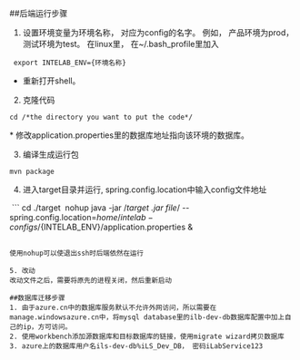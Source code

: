 ##后端运行步骤

1. 设置环境变量为环境名称， 对应为config的名字。 例如， 产品环境为prod， 测试环境为test。 在linux里， 在~/.bash_profile里加入
  
  ```
  export INTELAB_ENV={环境名称}
  ```
 
 * 重新打开shell。

2. 克隆代码
 
  ```
  cd /*the directory you want to put the code*/
  ```
  
 * 修改application.properties里的数据库地址指向该环境的数据库。
 
3. 编译生成运行包
  
  ```
  mvn package
  ```

4. 进入target目录并运行, spring.config.location中输入config文件地址

  ```
  cd ./target
  nohup java -jar /*target .jar file*/ --spring.config.location=${home}/intelab-configs/${INTELAB_ENV}/application.properties &
  ```
  
  使用nohup可以使退出ssh时后端依然在运行

5. 改动
  改动文件之后，需要将原先的进程关闭，然后重新启动

##数据库迁移步骤
1. 由于azure.cn中的数据库服务默认不允许外网访问，所以需要在manage.windowsazure.cn中，将mysql database里的ilb-dev-db数据库配置中加上自己的ip，方可访问。
2. 使用workbench添加源数据库和目标数据库的链接，使用migrate wizard拷贝数据库
3. azure上的数据库用户名ils-dev-db%iLS_Dev_DB， 密码iLabService123
